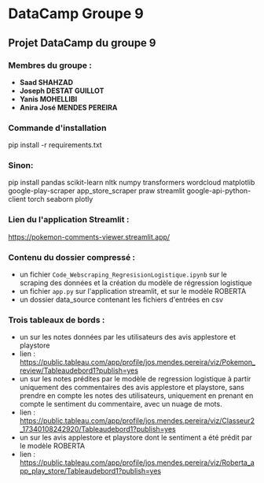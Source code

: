# DataCamp Groupe 9

## Projet DataCamp du groupe 9

### Membres du groupe :

- **Saad SHAHZAD**
- **Joseph DESTAT GUILLOT**
- **Yanis MOHELLIBI**
- **Anira José MENDES PEREIRA**

### Commande d'installation
pip install -r requirements.txt

### Sinon:
pip install pandas scikit-learn nltk numpy transformers wordcloud matplotlib google-play-scraper app_store_scraper praw streamlit google-api-python-client torch seaborn plotly

### Lien du l'application Streamlit :
 
https://pokemon-comments-viewer.streamlit.app/
 
### Contenu du dossier compressé :

- un fichier `Code_Webscraping_RegresisionLogistique.ipynb` sur le scraping des données et la création du modèle de régression logistique
- un fichier `app.py` sur l'application streamlit, et sur le modèle ROBERTA
- un dossier data_source contenant les fichiers d'entrées en csv

### Trois tableaux de bords :
- un sur les notes données par les utilisateurs des avis applestore et playstore
- lien : https://public.tableau.com/app/profile/jos.mendes.pereira/viz/Pokemon_review/Tableaudebord1?publish=yes
- un sur les notes prédites par le modèle de regression logistique à partir uniquement des commentaires des avis applestore et  playstore, sans prendre en compte les notes des utilisateurs, uniquement en prenant en compte le sentiment du commentaire, avec un nuage de mots.
- lien : https://public.tableau.com/app/profile/jos.mendes.pereira/viz/Classeur2_17340108242920/Tableaudebord1?publish=yes
- un sur les avis applestore et  playstore dont le sentiment a été prédit par le modèle ROBERTA
- lien : https://public.tableau.com/app/profile/jos.mendes.pereira/viz/Roberta_app_play_store/Tableaudebord1?publish=yes